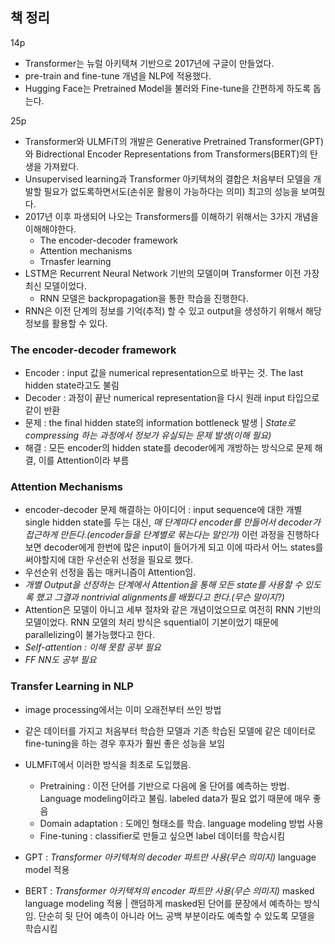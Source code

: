 ## 책 정리

14p

- Transformer는 뉴럴 아키텍쳐 기반으로 2017년에 구글이 만들었다.
- pre-train and fine-tune 개념을 NLP에 적용했다.
- Hugging Face는 Pretrained Model을 불러와 Fine-tune을 간편하게 하도록 돕는다.

25p

- Transformer와 ULMFiT의 개발은 Generative Pretrained Transformer(GPT)와 Bidrectional Encoder Representations from Transformers(BERT)의 탄생을 가져왔다.
- Unsupervised learning과 Transformer 아키텍쳐의 결합은 처음부터 모델을 개발할 필요가 없도록하면서도(손쉬운 활용이 가능하다는 의미) 최고의 성능을 보여줬다.
- 2017년 이후 파생되어 나오는 Transformers를 이해하기 위해서는 3가지 개념을 이해해야한다.
  - The encoder-decoder framework
  - Attention mechanisms
  - Trnasfer learning
- LSTM은 Recurrent Neural Network 기반의 모델이며 Transformer 이전 가장 최신 모델이었다.
  - RNN 모델은 backpropagation을 통한 학습을 진행한다.
- RNN은 이전 단계의 정보를 기억(추적) 할 수 있고 output을 생성하기 위해서 해당 정보를 활용할 수 있다.

### The encoder-decoder framework

- Encoder : input 값을 numerical representation으로 바꾸는 것. The last hidden state라고도 불림
- Decoder : 과정이 끝난 numerical representation을 다시 원래 input 타입으로 같이 반환
- 문제 : the final hidden state의 information bottleneck 발생 | _State로 compressing 하는 과정에서 정보가 유실되는 문제 발생(이해 필요)_
- 해결 : 모든 encoder의 hidden state를 decoder에게 개방하는 방식으로 문제 해결, 이를 Attention이라 부름

### Attention Mechanisms

- encoder-decoder 문제 해결하는 아이디어 : input sequence에 대한 개별 single hidden state를 두는 대신, _매 단계마다 encoder를 만들어서 decoder가 접근하게 만든다.(encoder들을 단계별로 묶는다는 말인가)_ 이런 과정을 진행하다보면 decoder에게 한번에 많은 input이 들어가게 되고 이에 따라서 어느 states를 써야할지에 대한 우선순위 선정을 필요로 했다.
- 우선순위 선정을 돕는 매커니즘이 Attention임.
- _개별 Output을 선정하는 단계에서 Attention을 통해 모든 state를 사용할 수 있도록 했고 그결과 nontrivial alignments를 배웠다고 한다.(무슨 말이지?)_
- Attention은 모델이 아니고 세부 절차와 같은 개념이었으므로 여전히 RNN 기반의 모델이었다. RNN 모델의 처리 방식은 squential이 기본이었기 때문에 parallelizing이 불가능했다고 한다.
- _Self-attention : 이해 못함 공부 필요_
- _FF NN도 공부 필요_

### Transfer Learning in NLP

- image processing에서는 이미 오래전부터 쓰인 방법
- 같은 데이터를 가지고 처음부터 학습한 모델과 기존 학습된 모델에 같은 데이터로 fine-tuning을 하는 경우 후자가 훨씬 좋은 성능을 보임
- ULMFiT에서 이러한 방식을 최초로 도입했음.

  - Pretraining : 이전 단어를 기반으로 다음에 올 단어를 예측하는 방법. Language modeling이라고 불림. labeled data가 필요 없기 때문에 매우 좋음
  - Domain adaptation : 도메인 형태소를 학습. language modeling 방법 사용
  - Fine-tuning : classifier로 만들고 싶으면 label 데이터를 학습시킴

- GPT : _Transformer 아키텍쳐의 decoder 파트만 사용(무슨 의미지)_ language model 적용
- BERT : _Transformer 아키텍쳐의 encoder 파트만 사용(무슨 의미지)_ masked language modeling 적용 | 랜덤하게 masked된 단어를 문장에서 예측하는 방식임. 단순히 뒷 단어 예측이 아니라 어느 공백 부분이라도 예측할 수 있도록 모델을 학습시킴
